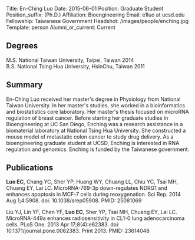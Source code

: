 Title: En-Ching Luo
Date: 2015-06-01
Position: Graduate Student
Position_suffix: (Ph.D.)
Affiliation: Bioengineering
Email: e1luo at ucsd.edu
Fellowship: Taiwanese Government
Headshot: /images/people/enching.jpg
Template: person
Alumni_or_current: Current
<!-- Status: draft -->

## Degrees

M.S. National Taiwan University, Taipei, Taiwan 2014<br>
B.S. National Tsing Hua University, HsinChu, Taiwan 2011


## Summary

En-Ching Luo received her master's degree in Physiology from National Taiwan University. In her master's studies, she worked in a bioinformatics and biostatistics core laboratory. Her master's thesis focused on microRNA regulation of breast cancer. Before starting her graduate studies in Bioengineering at UC San Diego, Enching was a research assistance in a biomaterial laboratory at National Tsing Hua University. She constructed a mouse model of metastatic colon cancer to study drug delivery. As a bioengineering graduate student at UCSD, Enching is interested in RNA regulation and genomics. Enching is funded by the Taiwanese government.

## Publications

**Luo EC**, Chang YC, Sher YP, Huang WY, Chuang LL, Chiu YC, Tsai MH, Chuang EY, Lai LC. MicroRNA-769-3p down-regulates NDRG1 and enhances apoptosis in MCF-7 cells during reoxygenation. Sci Rep. 2014 Aug 1;4:5908. doi: 10.1038/srep05908. PMID: 25081069

Liu YJ, Lin YF, Chen YF, **Luo EC**, Sher YP, Tsai MH, Chuang EY, Lai LC. MicroRNA-449a enhances radiosensitivity in CL1-0 lung adenocarcinoma cells. PLoS One. 2013 Apr 17;8(4):e62383. doi: 10.1371/journal.pone.0062383. Print 2013. PMID: 23614048